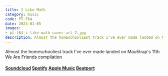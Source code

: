 ```yaml
---
title: I Like Math
category: music
code: PT-T64
date: 2023-01-05
images:
- pt-t64-i-like-math-cover-art-2.jpg
description: Almost the homeschooliest track I've ever made landed on Mau5trap's 11th We Are Friends compilation
--- 
```


Almost the homeschooliest track I've ever made landed on Mau5trap's 11th We Are Friends compilation


#### [Soundcloud](https://soundcloud.com/pedestriantactics/pt-t64) [Spotify](https://open.spotify.com/track/0pUg249NqAPgSiRmTPmmmK?si=LJVcz7YiREqOWSfrZ4UrZw) [Apple Music](https://music.apple.com/us/album/i-like-math/1660370312?i=1660370487) [Beatport](http://www.beatport.com/track/i-like-math/17243965)





